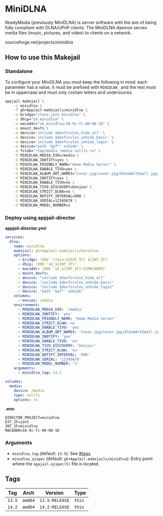 # MiniDLNA

ReadyMedia (previously MiniDLNA) is server software with the aim of being fully compliant with DLNA/UPnP clients. The MiniDLNA daemon serves media files (music, pictures, and video) to clients on a network.

sourceforge.net/projects/minidlna

## How to use this Makejail

### Standalone

To configure your MiniDLNA you must keep the following in mind: each parameter has a value, it must be prefixed with `MINIDLNA_` and the rest must be in uppercase and must only contain letters and underscores.

```sh
appjail makejail \
    -j minidlna \
    -f gh+AppJail-makejails/minidlna \
    -o bridge="iface:jext minidlna" \
    -o dhcp="sb_minidlna" \
    -o macaddr="sb_minidlna:58-9c-fc-00-00-10" \
    -o mount_devfs \
    -o device='include $devfsrules_hide_all' \
    -o device='include $devfsrules_unhide_basic' \
    -o device='include $devfsrules_unhide_login' \
    -o device="path 'bpf*' unhide" \
    -o fstab="/tmp/media /media nullfs ro" \
    -V MINIDLNA_MEDIA_DIR=/media \
    -V MINIDLNA_INOTIFY=yes \
    -V MINIDLNA_FRIENDLY_NAME="Home Media Server" \
    -V MINIDLNA_ENABLE_TIVO=yes \
    -V MINIDLNA_ALBUM_ART_NAMES="Cover.jpg/cover.jpg/AlbumArtSmall.jpg/albumartsmall.jpg/AlbumArt.jpg/albumart.jpg/Album.jpg/album.jpg/Folder.jpg/folder.jpg/Thumb.jpg/thumb.jpg" \
    -V MINIDLNA_INOTIFY=yes \
    -V MINIDLNA_ENABLE_TIVO=no \
    -V MINIDLNA_TIVO_DISCOVERY=bonjour \
    -V MINIDLNA_STRICT_DLNA=no \
    -V MINIDLNA_NOTIFY_INTERVAL=900 \
    -V MINIDLNA_SERIAL=12345678 \
    -V MINIDLNA_MODEL_NUMBER=1
```

### Deploy using appjail-director

**appjail-director.yml**:

```yaml
services:
  dlna:
    name: minidlna
    makejail: gh+AppJail-makejails/minidlna
    options:
      - bridge: !ENV 'iface:${EXT_IF} ${INT_IF}'
      - dhcp: !ENV 'sb_${INT_IF}'
      - macaddr: !ENV 'sb_${INT_IF}:${MACADDR}'
      - mount_devfs:
      - device: "include $devfsrules_hide_all"
      - device: "include $devfsrules_unhide_basic"
      - device: "include $devfsrules_unhide_login"
      - device: "path 'bpf*' unhide"
    volumes:
      - movies: /media
    environment:
      - MINIDLNA_MEDIA_DIR: '/media'
      - MINIDLNA_INOTIFY: 'yes'
      - MINIDLNA_FRIENDLY_NAME: 'Home Media Server'
      - MINIDLNA_STRICT_DLNA: no
      - MINIDLNA_ENABLE_TIVO: 'yes'
      - MINIDLNA_ALBUM_ART_NAMES: 'Cover.jpg/cover.jpg/AlbumArtSmall.jpg/albumartsmall.jpg/AlbumArt.jpg/albumart.jpg/Album.jpg/album.jpg/Folder.jpg/folder.jpg/Thumb.jpg/thumb.jpg'
      - MINIDLNA_INOTIFY: 'yes'
      - MINIDLNA_ENABLE_TIVO: 'no'
      - MINIDLNA_TIVO_DISCOVERY: 'bonjour'
      - MINIDLNA_STRICT_DLNA: 'no'
      - MINIDLNA_NOTIFY_INTERVAL: '900'
      - MINIDLNA_SERIAL: '12345678'
      - MINIDLNA_MODEL_NUMBER: '1'
    arguments:
      - minidlna_tag: 14.2

volumes:
  media:
    device: /media
    type: nullfs
    options: ro
```

**.env**:

```
DIRECTOR_PROJECT=minidlna
EXT_IF=jext
INT_IF=minidlna
MACADDR=58-9c-fc-00-00-10
```

### Arguments

* `minidlna_tag` (default: `13.5`): See [#tags](#tags).
* `minidlna_ajspec` (default: `gh+AppJail-makejails/minidlna`): Entry point where the `appjail-ajspec(5)` file is located.

## Tags

| Tag    | Arch    | Version        | Type   |
| ------ | ------- | -------------- | ------ |
| `13.5` | `amd64` | `13.5-RELEASE` | `thin` |
| `14.2` | `amd64` | `14.2-RELEASE` | `thin` |
